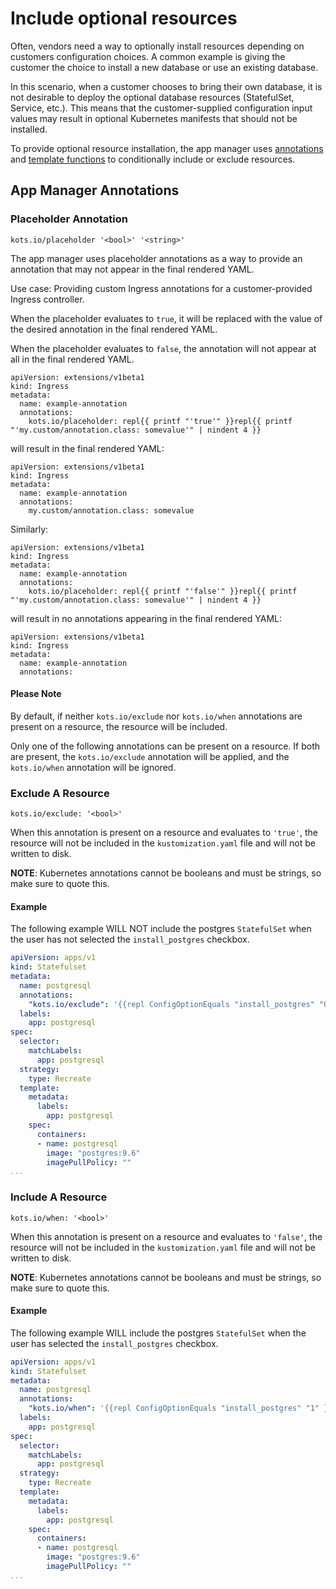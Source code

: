# Include optional resources

Often, vendors need a way to optionally install resources depending on customers configuration choices. A common example is giving the customer the choice to install a new database or use an existing database.

In this scenario, when a customer chooses to bring their own database, it is not desirable to deploy the optional database resources (StatefulSet, Service, etc.). This means that the customer-supplied configuration input values may result in optional Kubernetes manifests that should not be installed.

To provide optional resource installation, the app manager uses [annotations](https://kubernetes.io/docs/concepts/overview/working-with-objects/annotations/) and [template functions](../reference/template-functions-about) to conditionally include or exclude resources.

## App Manager Annotations

### Placeholder Annotation

`kots.io/placeholder '<bool>' '<string>'`

The app manager uses placeholder annotations as a way to provide an annotation that may not appear in the final rendered YAML.

Use case: Providing custom Ingress annotations for a customer-provided Ingress controller.

When the placeholder evaluates to `true`, it will be replaced with the value of the desired annotation in the final rendered YAML.

When the placeholder evaluates to `false`, the annotation will not appear at all in the final rendered YAML.

```
apiVersion: extensions/v1beta1
kind: Ingress
metadata:
  name: example-annotation
  annotations:
    kots.io/placeholder: repl{{ printf "'true'" }}repl{{ printf "'my.custom/annotation.class: somevalue'" | nindent 4 }}
```

will result in the final rendered YAML:

```
apiVersion: extensions/v1beta1
kind: Ingress
metadata:
  name: example-annotation
  annotations:
    my.custom/annotation.class: somevalue
```

Similarly:

```
apiVersion: extensions/v1beta1
kind: Ingress
metadata:
  name: example-annotation
  annotations:
    kots.io/placeholder: repl{{ printf "'false'" }}repl{{ printf "'my.custom/annotation.class: somevalue'" | nindent 4 }}
```

will result in no annotations appearing in the final rendered YAML:

```
apiVersion: extensions/v1beta1
kind: Ingress
metadata:
  name: example-annotation
  annotations:
```
#### Please Note

By default, if neither `kots.io/exclude` nor `kots.io/when` annotations are present on a resource, the resource will be included.

Only one of the following annotations can be present on a resource. If both are present, the `kots.io/exclude` annotation will be applied, and the `kots.io/when` annotation will be ignored.

### Exclude A Resource

`kots.io/exclude: '<bool>'`

When this annotation is present on a resource and evaluates to `'true'`, the resource will not be included in the `kustomization.yaml` file and will not be written to disk.

**NOTE**: Kubernetes annotations cannot be booleans and must be strings, so make sure to quote this.

#### Example

The following example WILL NOT include the postgres `StatefulSet` when the user has not selected the `install_postgres` checkbox.

```yaml
apiVersion: apps/v1
kind: Statefulset
metadata:
  name: postgresql
  annotations:
    "kots.io/exclude": '{{repl ConfigOptionEquals "install_postgres" "0" }}'
  labels:
    app: postgresql
spec:
  selector:
    matchLabels:
      app: postgresql
  strategy:
    type: Recreate
  template:
    metadata:
      labels:
        app: postgresql
    spec:
      containers:
      - name: postgresql
        image: "postgres:9.6"
        imagePullPolicy: ""
...
```

### Include A Resource
`kots.io/when: '<bool>'`

When this annotation is present on a resource and evaluates to `'false'`, the resource will not be included in the `kustomization.yaml` file and will not be written to disk.

**NOTE**: Kubernetes annotations cannot be booleans and must be strings, so make sure to quote this.

#### Example

The following example WILL include the postgres `StatefulSet` when the user has selected the `install_postgres` checkbox.

```yaml
apiVersion: apps/v1
kind: Statefulset
metadata:
  name: postgresql
  annotations:
    "kots.io/when": '{{repl ConfigOptionEquals "install_postgres" "1" }}'
  labels:
    app: postgresql
spec:
  selector:
    matchLabels:
      app: postgresql
  strategy:
    type: Recreate
  template:
    metadata:
      labels:
        app: postgresql
    spec:
      containers:
      - name: postgresql
        image: "postgres:9.6"
        imagePullPolicy: ""
...
```
